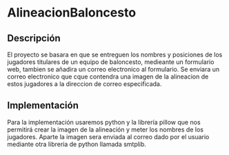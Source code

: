 # AlineacionBaloncesto
## Descripción
El proyecto se basara en que se entreguen los nombres y posiciones de los jugadores titulares de un equipo de baloncesto, medieante un formulario web, tambien se añadira un correo electronico al formulario. Se enviara un correo electronico que cque contendra una imagen de la alineacion de estos jugadores a la direccion de correo especificada.

## Implementación 
Para la implementación usaremos python y la librería pillow que nos permitirá crear la imagen de la alineación y meter los nombres de los jugadores. Aparte la imagen sera enviada al correo dado por el usuario mediante otra libreria de python llamada smtplib.

